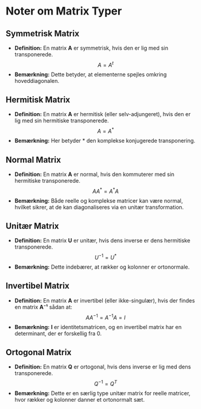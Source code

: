 # Noter om Matrix Typer
## Symmetrisk Matrix
- **Definition:** En matrix **A** er symmetrisk, hvis den er lig med sin transponerede.
  $$A = A^t$$
- **Bemærkning:** Dette betyder, at elementerne spejles omkring hoveddiagonalen.
## Hermitisk Matrix
- **Definition:** En matrix **A** er hermitisk (eller selv-adjungeret), hvis den er lig med sin hermitiske transponerede.
  $$A = A^*$$
- **Bemærkning:** Her betyder * den komplekse konjugerede transponering.
## Normal Matrix
- **Definition:** En matrix **A** er normal, hvis den kommuterer med sin hermitiske transponerede.
  $$AA^* = A^*A$$
- **Bemærkning:** Både reelle og komplekse matricer kan være normal, hvilket sikrer, at de kan diagonaliseres via en unitær transformation.
## Unitær Matrix
- **Definition:** En matrix **U** er unitær, hvis dens inverse er dens hermitiske transponerede.
  $$U^{-1} = U^*$$
- **Bemærkning:** Dette indebærer, at rækker og kolonner er ortonormale.
## Invertibel Matrix
- **Definition:** En matrix **A** er invertibel (eller ikke-singulær), hvis der findes en matrix **A⁻¹** sådan at:
  $$AA^{-1} = A^{-1}A = I$$
- **Bemærkning:** **I** er identitetsmatricen, og en invertibel matrix har en determinant, der er forskellig fra 0.
## Ortogonal Matrix
- **Definition:** En matrix **Q** er ortogonal, hvis dens inverse er lig med dens transponerede.  $$Q^{-1} = Q^T$$
- **Bemærkning:** Dette er en særlig type unitær matrix for reelle matricer, hvor rækker og kolonner danner et ortonormalt sæt.
